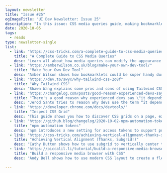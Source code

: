 ```yaml
---
layout: newsletter
title: "Issue #25"
ogImageTitle: "UI Dev Newsletter: Issue 25"
description: "In this issue: CSS media queries guide, making bookmarklets, CSS Grid inspection, and more."
date: 2020-10-05
tags:
  - reads
type: newsletter-single
list:
  - link: "https://css-tricks.com/a-complete-guide-to-css-media-queries/"
    title: "A Complete Guide to CSS Media Queries"
    desc: "Learn all about how media queries can modify the appearance (and even behaviour) or a website or app based on a matched set of conditions about the user’s device, browser or system settings."
  - link: "https://amberwilson.co.uk/blog/make-your-own-dev-tool/"
    title: "Make Your Own Dev Tool"
    desc: "Amber Wilson shows how bookmarklets could be super handy during development."
  - link: "https://dev.to/swyx/why-tailwind-css-2o8f"
    title: "Why Tailwind CSS"
    desc: "Shawn Wang explains some pros and cons of using Tailwind CSS."
  - link: "https://changelog.com/posts/good-reason-experienced-devs-say-it-depends"
    title: "There's a good reason why experienced devs say \"it depends\" so often"
    desc: "Jerod Santo tries to reason why devs use the term “it depends”."
  - link: "https://developer.chrome.com/docs/devtools/"
    title: "Inspect CSS Grid"
    desc: "This guide shows you how to discover CSS grids on a page, examining them and debugging layout issues in the Elements panel of Chrome DevTools."
  - link: "https://github.blog/changelog/2020-10-02-npm-automation-tokens/"
    title: "npm automation tokens"
    desc: "npm introduces a new setting for access tokens to support publishing to the npm registry from CI/CD workflows."
  - link: "https://css-tricks.com/achieving-vertical-alignment-thanks-subgrid/"
    title: "Achieving Vertical Alignment (Thanks, Subgrid!)"
    desc: "Cathy Dutton shows how to use subgrid to vertically center the content across all items."
  - link: "https://piccalil.li/tutorial/build-a-responsive-media-browser-with-css/"
    title: "Build a responsive media browser with CSS"
    desc: "Andy Bell shows how to use modern CSS layout to create a flexible media browser and video player layout that maintains its aspect ratio at all viewports."

---
```

